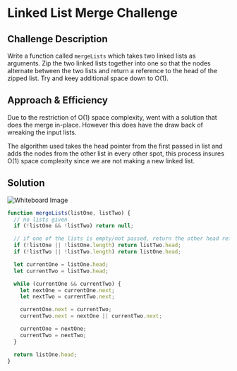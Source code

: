 # Linked List Merge Challenge

## Challenge Description

Write a function called `mergeLists` which takes two linked lists as arguments. Zip the two linked lists together into one so that the nodes alternate between the two lists and return a reference to the head of the zipped list. Try and keey additional space down to O(1).

## Approach & Efficiency

Due to the restriction of O(1) space complexity, went with a solution that does the merge in-place. However this does have the draw back of wreaking the input lists.

The algorithm used takes the head pointer from the first passed in list and adds the nodes from the other list in every other spot, this process insures O(1) space complexity since we are not making a new linked list.

## Solution

![Whiteboard Image](./assets/linked-list-merge.jpeg)

~~~~javascript
function mergeLists(listOne, listTwo) {
  // no lists given
  if (!listOne && !listTwo) return null;

  // if one of the lists is empty/not passed, return the other head reference
  if (!listOne || !listOne.length) return listTwo.head;
  if (!listTwo || !listTwo.length) return listOne.head;

  let currentOne = listOne.head;
  let currentTwo = listTwo.head;

  while (currentOne && currentTwo) {
    let nextOne = currentOne.next;
    let nextTwo = currentTwo.next;

    currentOne.next = currentTwo;
    currentTwo.next = nextOne || currentTwo.next;

    currentOne = nextOne;
    currentTwo = nextTwo;
  }

  return listOne.head;
}
~~~~